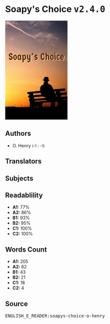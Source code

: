# Soapy's Choice <kbd>v2.4.0</kbd>

![](./cover.medium.jpg "")

## Authors


 - O. Henry <small>(-1 - -1)</small>

## Translators



## Subjects



## Readablility


 - **A1:** 77%
 - **A2:** 86%
 - **B1:** 93%
 - **B2:** 95%
 - **C1:** 100%
 - **C2:** 100%

## Words Count


 - **A1:** 205
 - **A2:** 62
 - **B1:** 43
 - **B2:** 21
 - **C1:** 18
 - **C2:** 4

## Source


<kbd>ENGLISH_E_READER:soapys-choice-o-henry</kbd>
